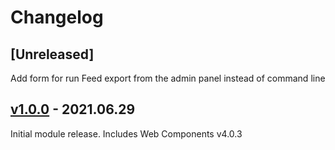 # Changelog

## [Unreleased]
Add form for run Feed export from the admin panel instead of command line

## [v1.0.0] - 2021.06.29
Initial module release. Includes Web Components v4.0.3

[v1.0.0]: https://github.com/FACT-Finder-Web-Components/shopware6-plugin/releases/tag/v1.0.0

